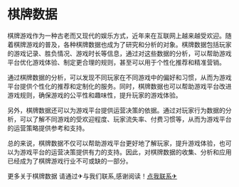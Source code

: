 # 棋牌数据

棋牌游戏作为一种古老而又现代的娱乐方式，近年来在互联网上越来越受欢迎。随着棋牌游戏的普及，各种棋牌数据也成为了研究和分析的对象。棋牌数据包括玩家的游戏记录、胜负情况、游戏时长等信息，通过对这些数据的分析，可以帮助游戏平台优化游戏体验、制定更合理的规则，甚至可以用于个性化推荐和精准营销。

通过棋牌数据的分析，可以发现不同玩家在不同游戏中的偏好和习惯，从而为游戏平台提供个性化的推荐和定制化的服务。同时，棋牌数据也可以帮助游戏平台改进游戏规则，确保游戏的公平性和趣味性，提升玩家的游戏体验。

另外，棋牌数据还可以为游戏平台提供运营决策的依据。通过对玩家行为数据的分析，可以了解不同游戏的受欢迎程度、玩家流失率、付费习惯等，从而为游戏平台的运营策略提供参考和支持。

总的来说，棋牌数据不仅可以帮助游戏平台更好地了解玩家，提升游戏体验，也可以为游戏平台的运营决策提供有力的支持。因此，对棋牌数据的收集、分析和应用已经成为了棋牌游戏行业不可或缺的一部分。

更多关于棋牌数据 请通过✈与我们联系,感谢阅读！[点我联系✈](https://my.k02.cc)